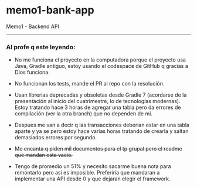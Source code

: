 # memo1-bank-app
Memo1 - Backend API

---

### Al profe q este leyendo:

- No me funciona el proyecto en la computadora porque el proyecto usa Java, Gradle antiguo, estoy usando el codespace de GitHub q gracias a Dios funciona.

- No funcionan los tests, mande el PR al repo con la resolución.

- Usan librerias deprecadas y obsoletas desde Gradle 7 (acordarse de la presentación al inicio del cuatrimestre, lo de tecnologías modernas). Estoy tratando hace 3 horas de agregar una tabla pero da errores de compilación (ver la otra branch) que no dependen de mi.

- Despues me van a decir q las transacciones deberian estar en una tabla aparte y ya se pero estoy 
hace varias horas tratando de crearla y saltan demasiados errores por segundo.

- ~~Me encanta q piden mil documentos para el tp grupal pero el readme que mandan esta vacio.~~

- Tengo de promedio un 51% y necesito sacarme buena nota para remontarlo pero así es imposible. Preferiría que mandaran a implementar una API desde 0 y que dejaran elegir el framework.